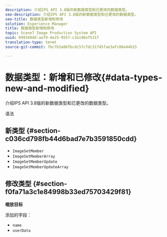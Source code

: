 ```yaml
---
description: 介绍IPS API 3.8版的新数据类型和已更改的数据类型。
seo-description: 介绍IPS API 3.8版的新数据类型和已更改的数据类型。
seo-title: 数据类型新增和修改
solution: Experience Manager
title: 数据类型新增和修改
topic: Scene7 Image Production System API
uuid: 099349dd-aaf9-4e25-9557-c3a196ef531f
translation-type: tm+mt
source-git-commit: 7bc7b3a86fbcdc57cfdc31745fae3afc06e44b15

---
```



# 数据类型：新增和已修改{#data-types-new-and-modified}

介绍IPS API 3.8版的新数据类型和已更改的数据类型。

语法

## 新类型 {#section-c036cd798fb44d6bad7e7b3591850cdd}

* `ImageSetMember`
* `ImageSetMemberArray`
* `ImageSetMemberUpdate`
* `ImageSetMemberUpdateArray`

## 修改类型 {#section-f0fa71a3c1e84998b33ed75703429f81}

**缩放目标**

添加的字段：

* `name`
* `userData`

